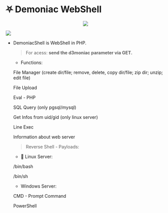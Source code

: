 # ⛧ Demoniac WebShell 
<p align="center"><img src="https://user-images.githubusercontent.com/77762068/131869434-52a71bdf-6a5a-4c30-b140-5ff988c170c1.png"></p>

<img src="https://user-images.githubusercontent.com/77762068/131859851-e7e060ed-9e68-44b2-86db-158eca64418e.png">

- DemoniacShell is WebShell in PHP.

	> For acess: **send the d3moniac parameter via GET.**

	- Functions: 
	
	File Manager (create dir/file; remove, delete, copy dir/file; zip dir; unzip; edit file)
	
	File Upload
	
	Eval - PHP
	
	SQL Query (only pgsql/mysql)
	
	Get Infos from uid/gid (only linux server)
	
	Line Exec 
	
	Information about web server


	> Reverse Shell - Payloads: 

	- 🐧 Linux Server:
	 
	/bin/bash 
	
	/bin/sh

	- Windows Server: 
	
	CMD - Prompt Command
	
	PowerShell
